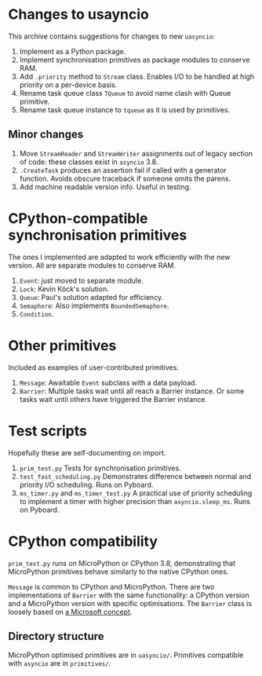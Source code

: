 # Changes to usayncio

This archive contains suggestions for changes to new `uasyncio`:

 1. Implement as a Python package.
 2. Implement synchronisation primitives as package modules to conserve RAM.
 3. Add `.priority` method to `Stream` class. Enables I/O to be handled at high
 priority on a per-device basis.
 4. Rename task queue class `TQueue` to avoid name clash with Queue primitive.
 5. Rename task queue instance to `tqueue` as it is used by primitives.

## Minor changes

 1. Move `StreamReader` and `StreamWriter` assignments out of legacy section of
 code: these classes exist in `asyncio` 3.8.
 2. `.CreateTask` produces an assertion fail if called with a generator function.
 Avoids obscure traceback if someone omits the parens.
 3. Add machine readable version info. Useful in testing.

# CPython-compatible synchronisation primitives

The ones I implemented are adapted to work efficiently with the new version.
All are separate modules to conserve RAM.

 1. `Event`: just moved to separate module.
 2. `Lock`: Kevin Köck's solution.
 3. `Queue`: Paul's solution adapted for efficiency.
 4. `Semaphore`: Also implements `BoundedSemaphore`.
 5. `Condition`.

# Other primitives

Included as examples of user-contributed primitives.

 1. `Message`: Awaitable `Event` subclass with a data payload.
 2. `Barrier`: Multiple tasks wait until all reach a Barrier instance. Or some
 tasks wait until others have triggered the Barrier instance.

# Test scripts

Hopefully these are self-documenting on import.

 1. `prim_test.py` Tests for synchronisation primitives.
 2. `test_fast_scheduling.py` Demonstrates difference between normal and priority
 I/O scheduling. Runs on Pyboard.
 3. `ms_timer.py` and `ms_timer_test.py` A practical use of priority scheduling to
 implement a timer with higher precision than `asyncio.sleep_ms`. Runs on Pyboard.

# CPython compatibility

`prim_test.py` runs on MicroPython or CPython 3.8, demonstrating that MicroPython
primitives behave similarly to the native CPython ones.

`Message` is common to CPython and MicroPython.
There are two implementations of `Barrier` with the same functionality: a CPython
version and a MicroPython version with specific optimisations. The `Barrier` class
is loosely based on
[a Microsoft concept](https://docs.microsoft.com/en-us/windows/win32/sync/synchronization-barriers).

## Directory structure

MicroPython optimised primitives are in `uasyncio/`. Primitives compatible with
`asyncio` are in `primitives/`.
